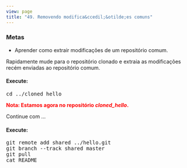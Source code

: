 ```yaml
---
view: page
title: "49. Removendo modifica&ccedil;&otilde;es comuns"
---
```


<h3>Metas</h3>

<ul><li>Aprender como extrair modifica&ccedil;&otilde;es de um reposit&oacute;rio comum.</li></ul>

<p>Rapidamente mude para o reposit&oacute;rio clonado e extraia as modifica&ccedil;&otilde;es rec&eacute;m enviadas ao reposit&oacute;rio comum.</p>

<h4 class="h4-pre">Execute:</h4>

<pre class="instructions">cd ../cloned_hello</pre>

<p style="color:red;"><strong>Nota: Estamos agora no reposit&oacute;rio <em>cloned_hello</em>.</strong></p>

<p>Continue com …</p>

<h4 class="h4-pre">Execute:</h4>

<pre class="instructions">git remote add shared ../hello.git
git branch --track shared master
git pull
cat README</pre>
